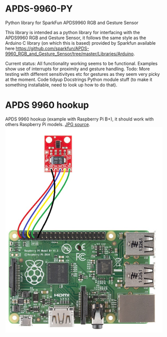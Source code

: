 # APDS-9960-PY
Python library for SparkFun APDS9960 RGB and Gesture Sensor

This library is intended as a python library for interfacing with the APDS9960 RGB and Gesture Sensor, it follows the same style as the Arduino C library (on which this is based) provided by Sparkfun available here https://github.com/sparkfun/APDS-9960_RGB_and_Gesture_Sensor/tree/master/Libraries/Arduino.

Current status:
All functionality working seems to be functional.
Examples show use of interrupts for proximity and gesture handling.
Todo:
More testing with different sensitivityes etc for gestures as they seem very picky at the moment.
Code tidyup
Docstrings
Python module stuff (to make it something installable, need to look up how to do that).
# APDS 9960 hookup
APDS 9960 hookup (example with Raspberry Pi B+), it should work with others Raspberry Pi models. [JPG source](https://justinwoodman.files.wordpress.com/2014/11/apds-9960-hookup.jpg).
![](apds-9960-hookup.jpg)
